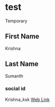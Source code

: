 # test
Temporary
## First Name
Krishna
## Last Name
Sumanth
### social id
Krishna_ksk
[Web Link](https://www.nwmissouri.edu/)
